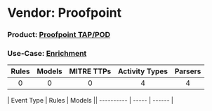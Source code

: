 Vendor: Proofpoint
==================
### Product: [Proofpoint TAP/POD](../ds_proofpoint_proofpoint_tap_pod.md)
### Use-Case: [Enrichment](../../../../UseCases/uc_enrichment.md)

| Rules | Models | MITRE TTPs | Activity Types | Parsers |
|:-----:|:------:|:----------:|:--------------:|:-------:|
|   0   |   0    |     0      |       4        |    4    |

| Event Type | Rules | Models || ---------- | ----- | ------ |
